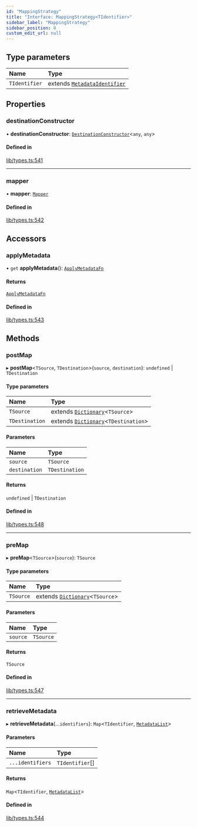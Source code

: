 ```yaml
---
id: "MappingStrategy"
title: "Interface: MappingStrategy<TIdentifier>"
sidebar_label: "MappingStrategy"
sidebar_position: 0
custom_edit_url: null
---
```


## Type parameters

| Name | Type |
| :------ | :------ |
| `TIdentifier` | extends [`MetadataIdentifier`](../modules.md#metadataidentifier) |

## Properties

### destinationConstructor

• **destinationConstructor**: [`DestinationConstructor`](../modules.md#destinationconstructor)<`any`, `any`\>

#### Defined in

[lib/types.ts:541](https://github.com/nartc/mapper/blob/ed14722/packages/core/src/lib/types.ts#L541)

___

### mapper

• **mapper**: [`Mapper`](Mapper.md)

#### Defined in

[lib/types.ts:542](https://github.com/nartc/mapper/blob/ed14722/packages/core/src/lib/types.ts#L542)

## Accessors

### applyMetadata

• `get` **applyMetadata**(): [`ApplyMetadataFn`](../modules.md#applymetadatafn)

#### Returns

[`ApplyMetadataFn`](../modules.md#applymetadatafn)

#### Defined in

[lib/types.ts:543](https://github.com/nartc/mapper/blob/ed14722/packages/core/src/lib/types.ts#L543)

## Methods

### postMap

▸ **postMap**<`TSource`, `TDestination`\>(`source`, `destination`): `undefined` \| `TDestination`

#### Type parameters

| Name | Type |
| :------ | :------ |
| `TSource` | extends [`Dictionary`](../modules.md#dictionary)<`TSource`\> |
| `TDestination` | extends [`Dictionary`](../modules.md#dictionary)<`TDestination`\> |

#### Parameters

| Name | Type |
| :------ | :------ |
| `source` | `TSource` |
| `destination` | `TDestination` |

#### Returns

`undefined` \| `TDestination`

#### Defined in

[lib/types.ts:548](https://github.com/nartc/mapper/blob/ed14722/packages/core/src/lib/types.ts#L548)

___

### preMap

▸ **preMap**<`TSource`\>(`source`): `TSource`

#### Type parameters

| Name | Type |
| :------ | :------ |
| `TSource` | extends [`Dictionary`](../modules.md#dictionary)<`TSource`\> |

#### Parameters

| Name | Type |
| :------ | :------ |
| `source` | `TSource` |

#### Returns

`TSource`

#### Defined in

[lib/types.ts:547](https://github.com/nartc/mapper/blob/ed14722/packages/core/src/lib/types.ts#L547)

___

### retrieveMetadata

▸ **retrieveMetadata**(...`identifiers`): `Map`<`TIdentifier`, [`MetadataList`](../modules.md#metadatalist)\>

#### Parameters

| Name | Type |
| :------ | :------ |
| `...identifiers` | `TIdentifier`[] |

#### Returns

`Map`<`TIdentifier`, [`MetadataList`](../modules.md#metadatalist)\>

#### Defined in

[lib/types.ts:544](https://github.com/nartc/mapper/blob/ed14722/packages/core/src/lib/types.ts#L544)
